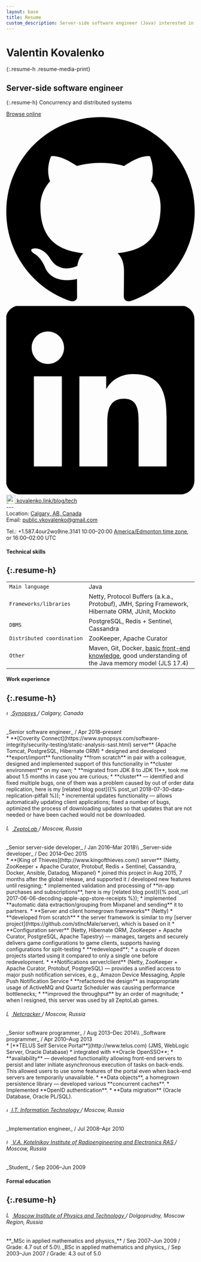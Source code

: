```yaml
---
layout: base
title: Resume
custom_description: Server-side software engineer (Java) interested in concurrency and distributed systems.
---
```

# Valentin Kovalenko
{:.resume-h .resume-media-print}
## Server-side software engineer
{:.resume-h}
Concurrency and distributed systems
<div class="resume-external-links resume-media-print">
  <a href="{% link resume.markdown %}">Browse online</a><br>
  <a class="button" href="https://github.com/stIncMale" title="GitHub">
    <svg class="svg-button" viewBox="0 0 1024 1024" height="1024" width="1024" xmlns="http://www.w3.org/2000/svg"><path d="M512 0C229.25 0 0 229.25 0 512c0 226.25 146.688 418.125 350.156 485.812 25.594 4.688 34.938-11.125 34.938-24.625 0-12.188-0.469-52.562-0.719-95.312C242 908.812 211.906 817.5 211.906 817.5c-23.312-59.125-56.844-74.875-56.844-74.875-46.531-31.75 3.53-31.125 3.53-31.125 51.406 3.562 78.47 52.75 78.47 52.75 45.688 78.25 119.875 55.625 149 42.5 4.654-33 17.904-55.625 32.5-68.375C304.906 725.438 185.344 681.5 185.344 485.312c0-55.938 19.969-101.562 52.656-137.406-5.219-13-22.844-65.094 5.062-135.562 0 0 42.938-13.75 140.812 52.5 40.812-11.406 84.594-17.031 128.125-17.219 43.5 0.188 87.312 5.875 128.188 17.281 97.688-66.312 140.688-52.5 140.688-52.5 28 70.531 10.375 122.562 5.125 135.5 32.812 35.844 52.625 81.469 52.625 137.406 0 196.688-119.75 240-233.812 252.688 18.438 15.875 34.75 47 34.75 94.75 0 68.438-0.688 123.625-0.688 140.5 0 13.625 9.312 29.562 35.25 24.562C877.438 930 1024 738.125 1024 512 1024 229.25 794.75 0 512 0z"></path></svg>
  </a>
  <a class="button" href="https://www.linkedin.com/in/stIncMale" title="LinkedIn">
    <svg class="svg-button" style="fill-rule:evenodd;clip-rule:evenodd;stroke-linejoin:round;stroke-miterlimit:2;" version="1.1" viewBox="0 0 512 512" xmlns="http://www.w3.org/2000/svg" xmlns:xlink="http://www.w3.org/1999/xlink"><path d="M473.305,-1.353c20.88,0 37.885,16.533 37.885,36.926l0,438.251c0,20.393 -17.005,36.954 -37.885,36.954l-436.459,0c-20.839,0 -37.773,-16.561 -37.773,-36.954l0,-438.251c0,-20.393 16.934,-36.926 37.773,-36.926l436.459,0Zm-37.829,436.389l0,-134.034c0,-65.822 -14.212,-116.427 -91.12,-116.427c-36.955,0 -61.739,20.263 -71.867,39.476l-1.04,0l0,-33.411l-72.811,0l0,244.396l75.866,0l0,-120.878c0,-31.883 6.031,-62.773 45.554,-62.773c38.981,0 39.468,36.461 39.468,64.802l0,118.849l75.95,0Zm-284.489,-244.396l-76.034,0l0,244.396l76.034,0l0,-244.396Zm-37.997,-121.489c-24.395,0 -44.066,19.735 -44.066,44.047c0,24.318 19.671,44.052 44.066,44.052c24.299,0 44.026,-19.734 44.026,-44.052c0,-24.312 -19.727,-44.047 -44.026,-44.047Z" style="fill-rule:nonzero;"></path></svg>
  </a>
  <a href="https://www.kovalenko.link/blog/tech/" title="DEAD<code/>">
    <img src="{% link /assets/img/favicon.png %}" alt="Logo" style="width: 1.7em; height: auto; vertical-align: -0.2em;">
    kovalenko.link/blog/tech
  </a>
</div>
---
<div class="resume-contact-info">
Location: <a href="https://www.google.com/maps/place/Calgary,+AB/@51.0272883,-114.3680132,10z/data=!3m1!4b1!4m5!3m4!1s0x537170039f843fd5:0x266d3bb1b652b63a!8m2!3d51.0447331!4d-114.0718831">Calgary, AB, Canada</a><br>
<div class="resume-media-print">Email: <a href="mailto:public.vkovalenko@gmail.com">public.vkovalenko@gmail.com</a><br></div>
<p>
Tel.: +1.587.4<span class="insignificant resume-media-not-print">our</span>2<span class="insignificant resume-media-not-print">wo</span>9<span class="insignificant resume-media-not-print">ine</span>.3141 <span class="resume-insignificant">10:00&ndash;20:00 <a href="https://www.timeanddate.com/time/zone/canada/edmonton">America/Edmonton time zone</a>, or 16:00&ndash;02:00 UTC</span>
</p>
</div>

#### Technical skills
{:.resume-h}
---

<table class="resume-table">
  <tbody>
    <tr class="resume-table-no-background">
      <td><code>Main&nbsp;language</code></td>
      <td>Java</td>
    </tr>
    <tr class="resume-table-no-background">
      <td><code>Frameworks/libraries</code></td>
      <td>Netty, Protocol Buffers (a.k.a., Protobuf), JMH, Spring Framework, Hibernate ORM, JUnit, Mockito</td>
    </tr>
    <tr class="resume-table-no-background">
      <td><code>DBMS</code></td>
      <td>PostgreSQL, Redis + Sentinel, Cassandra</td>
    </tr>
    <tr class="resume-table-no-background">
      <td><code>Distributed&nbsp;coordination</code></td>
      <td>ZooKeeper, Apache Curator</td>
    </tr>
    <tr class="resume-table-no-background">
      <td><code>Other</code></td>
      <td>Maven, Git, Docker, <a href="https://github.com/stIncMale/stincmale.github.io">basic front-end knowledge</a>, good understanding of the Java memory model (JLS 17.4)</td>
    </tr>
  </tbody>
</table>

#### Work experience
{:.resume-h}
---

<h6 class="resume-h">
  <a href="https://www.synopsys.com/" title="Synopsys">
    <img src="{% link /assets/img/resume/synopsys-logo.png %}" alt="Logo" style="width: auto; height: 0.8em;">
    Synopsys
  </a>
  / <span class="resume-insignificant resume-normal-font-weight">Calgary, Canada</span>
</h6>
_Senior software engineer_ / <span class="resume-insignificant">Apr 2018&ndash;present</span>
<div class="resume-experience" markdown="1">
* **[Coverity Connect](https://www.synopsys.com/software-integrity/security-testing/static-analysis-sast.html) server**
  (Apache Tomcat, PostgreSQL, Hibernate ORM)
  * designed and developed **export/import** functionality **from scratch** in pair with a colleague,
  designed and implemented support of this functionality in **cluster environment** on my own;
  * **migrated from JDK 8 to JDK 11**, took me about 1.5 months in case you are curious;
  * **cluster** &mdash; identified and fixed multiple bugs, one of them was a problem caused by out of order data replication,
  here is my [related blog post]({% post_url 2018-07-30-data-replication-pitfall %});
  * incremental updates functionality &mdash; allows automatically updating client applications;
  fixed a number of bugs, optimized the process of downloading updates so that updates that are not needed or have been cached would not be downloaded.
</div>

<h6 class="resume-h">
  <a href="https://www.zeptolab.com/" title="ZeptoLab">
    <img src="{% link /assets/img/resume/zeptolab-logo.png %}" alt="Logo" style="width: auto; height: 1.1em;">
    ZeptoLab
  </a>
  / <span class="resume-insignificant resume-normal-font-weight">Moscow, Russia</span>
</h6>
_Senior server-side developer_ / <span class="resume-insignificant">Jan 2016&ndash;Mar 2018</span>\\
_Server-side developer_ / <span class="resume-insignificant">Dec 2014&ndash;Dec 2015</span>
<div class="resume-experience" markdown="1">
* **[King of Thieves](http://www.kingofthieves.com/) server**
  (Netty, ZooKeeper + Apache Curator, Protobuf, Redis + Sentinel, Cassandra, Docker, Ansible, Datadog, Mixpanel)
  * joined this project in Aug 2015, 7 months after the global release, and supported it / developed new features until resigning;
  * implemented validation and processing of **in-app purchases and subscriptions**, here is my [related blog post]({% post_url 2017-06-06-decoding-apple-app-store-receipts %});
  * implemented **automatic data extraction/grouping from Mixpanel and sending** it to partners.
* **Server and client homegrown frameworks** (Netty)
  * **developed from scratch**
  * the server framework is similar to my [server project](https://github.com/stIncMale/server), which is based on it
* **Configuration server** (Netty, Hibernate ORM, ZooKeeper + Apache Curator, PostgreSQL, Apache Tapestry) &mdash;
  manages, targets and securely delivers game configurations to game clients, supports having configurations for split-testing
  * **redeveloped**;
  * a couple of dozen projects started using it compared to only a single one before redevelopment.
* **Notifications server/client** (Netty, ZooKeeper + Apache Curator, Protobuf, PostgreSQL) &mdash;
  provides a unified access to major push notification services, e.g., Amazon Device Messaging, Apple Push Notification Service
  * **refactored the design** as inappropriate usage of ActiveMQ and Quartz Scheduler was causing performance bottlenecks;
  * **improved the throughput** by an order of magnitude;
  * when I resigned, this server was used by all ZeptoLab games.
</div>

<h6 class="resume-h">
  <a href="https://www.netcracker.com/" title="Netcracker">
    <img src="{% link /assets/img/resume/netcracker-logo.png %}" alt="Logo" style="width: auto; height: 1em;">
    Netcracker
  </a>
  / <span class="resume-insignificant resume-normal-font-weight">Moscow, Russia</span>
</h6>
_Senior software programmer_ / <span class="resume-insignificant">Aug 2013&ndash;Dec 2014</span>\\
_Software programmer_ / <span class="resume-insignificant">Apr 2010&ndash;Aug 2013</span>
<div class="resume-experience" markdown="1">
* [**TELUS Self Service Portal**](http://www.telus.com) (JMS, WebLogic Server, Oracle Database)
  * integrated with **Oracle OpenSSO**;
  * **availability** &mdash; developed functionality allowing front-end servers to persist
  and later initiate asynchronous execution of tasks on back-ends.
  This allowed users to use some features of the portal even when back-end servers are temporarily unavailable.
* **Data objects**, a homegrown persistence library &mdash; developed various **concurrent caches**.
* Implemented **OpenID authentication**.
* **Data migration** (Oracle  Database, Oracle PL/SQL).
</div>

<h6 class="resume-h">
  <a href="http://www.it.ru/en/" title="I.T. Information Technology">
    <img src="{% link /assets/img/resume/it-logo.jpg %}" alt="Logo" style="width: auto; height: 0.7em;">
    I.T. Information Technology
  </a>
  / <span class="resume-insignificant resume-normal-font-weight">Moscow, Russia</span>
</h6>
_Implementation engineer_ / <span class="resume-insignificant">Jul 2008&ndash;Apr 2010</span>

<h6 class="resume-h">
  <a href="http://www.cplire.ru/" title="V.A. Kotelnikov Institute of Radioengineering and Electronics RAS">
    <img src="{% link /assets/img/resume/cplire-logo.gif %}" alt="Logo" style="width: auto; height: 0.9em;">
    V.A. Kotelnikov Institute of Radioengineering and Electronics RAS
  </a>
  / <span class="resume-insignificant resume-normal-font-weight">Moscow, Russia</span>
</h6>
_Student_ / <span class="resume-insignificant">Sep 2006&ndash;Jun 2009</span>

#### Formal education
{:.resume-h}
---

<h6 class="resume-h">
  <a href="https://mipt.ru/english/" title="MIPT">
    <img src="{% link /assets/img/resume/mipt-logo.png %}" alt="Logo" style="width: auto; height: 1.1em;">
    Moscow Institute of Physics and Technology
  </a>
  / <span class="resume-insignificant resume-normal-font-weight">Dolgoprudny, Moscow Region, Russia</span>
</h6>
**_MSc in applied mathematics and physics_** / <span class="resume-insignificant">Sep 2007&ndash;Jun 2009</span> / <span class="resume-insignificant">Grade: 4.7 out of 5.0</span>\\
_BSc in applied mathematics and physics_ / <span class="resume-insignificant">Sep 2003&ndash;Jun 2007</span> / <span class="resume-insignificant">Grade: 4.3 out of 5.0</span>
